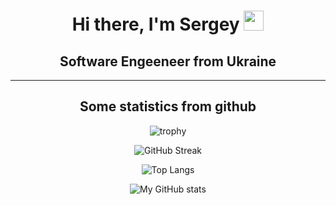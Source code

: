 <h1 align="center">Hi there, I'm Sergey 
<img src="https://github.com/blackcater/blackcater/raw/main/images/Hi.gif" height="32"/></h1>
<h2 align="center">Software Engeeneer from Ukraine</h3>
<hr/>

<h2 align="center">Some statistics from github</h2>

<div align="center">
  
  ![trophy](https://github-profile-trophy.vercel.app/?username=ggazila)
  
</div>


<div align="center">

  ![GitHub Streak](https://github-readme-streak-stats.herokuapp.com/?user=ggazila)

</div>

<div align="center">

![Top Langs](https://github-readme-stats.vercel.app/api/top-langs/?username=ggazila)

</div>

<div align="center">

![My GitHub stats](https://github-readme-stats.vercel.app/api?username=ggazila)

</div>




